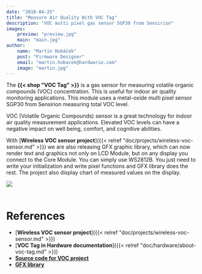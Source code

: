 ```yaml
---
date: "2018-04-25"
title: "Measure Air Quality With VOC Tag"
description: "VOC multi pixel gas sensor SGP30 from Sensirion"
images:
    preview: "preview.jpg"
    main: "main.jpg"
author:
    name: "Martin Hubáček"
    post: "Firmware Designer"
    email: "martin.hubacek@hardwario.com"
    image: "martin.jpg"
---
```



The **{{< shop "VOC Tag" >}}** is a gas sensor for measuring volatile organic compounds (VOC) concentration. This is useful for indoor air quality monitoring applications. This module uses a metal-oxide multi pixel sensor SGP30 from Sensirion measuring total VOC level.

VOC (Volatile Organic Compounds) sensor is a great technology for indoor air quality measurement applications. Elevated VOC levels can have a negative impact on well being, comfort, and cognitive abilities.

With [**Wireless VOC sensor project**]({{< relref "doc/projects/wireless-voc-sensor.md" >}}) we are also releasing GFX graphic library, which can now render text and graphics not only on LCD Module, but on any display you connect to the Core Module. You can simply use WS2812B. You just need to write your initialization and write pixel functions and GFX library does the rest. The project also display chart of measured values on the display.

<div>
<img src="voc-lcd.jpg" align="center" style="margin:0 0 20px 0;"/>
</div>

# References

  * [**Wireless VOC sensor project**]({{< relref "doc/projects/wireless-voc-sensor.md" >}})
  * [**VOC Tag in Hardware documentation**]({{< relref "doc/hardware/about-voc-tag.md" >}})
  * [**Source code for VOC project**](https://github.com/bigclownlabs/bcf-wireless-voc-sensor)
  * [**GFX library**](https://sdk.bigclown.com/group__bc__gfx.html)
